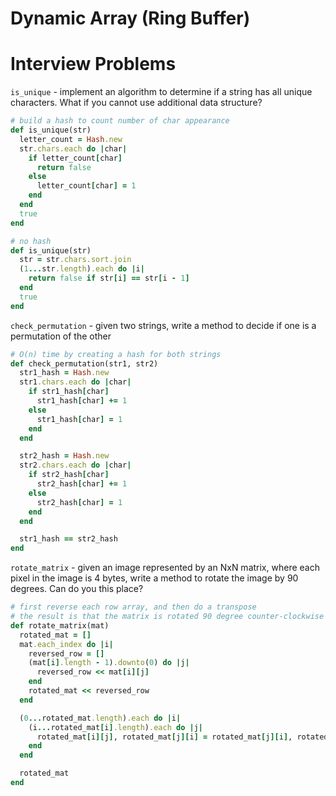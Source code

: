 # Dynamic Array (Ring Buffer)





# Interview Problems

`is_unique` - implement an algorithm to determine if a string has all unique
characters. What if you cannot use additional data structure?
``` ruby
# build a hash to count number of char appearance
def is_unique(str)
  letter_count = Hash.new
  str.chars.each do |char|
    if letter_count[char]
      return false
    else
      letter_count[char] = 1
    end
  end
  true
end

# no hash
def is_unique(str)
  str = str.chars.sort.join
  (1...str.length).each do |i|
    return false if str[i] == str[i - 1]
  end
  true
end
```

`check_permutation` - given two strings, write a method to decide if one is
a permutation of the other
``` ruby
# O(n) time by creating a hash for both strings
def check_permutation(str1, str2)
  str1_hash = Hash.new
  str1.chars.each do |char|
    if str1_hash[char]
      str1_hash[char] += 1
    else
      str1_hash[char] = 1
    end
  end

  str2_hash = Hash.new
  str2.chars.each do |char|
    if str2_hash[char]
      str2_hash[char] += 1
    else
      str2_hash[char] = 1
    end
  end

  str1_hash == str2_hash
end
```

`rotate_matrix` - given an image represented by an NxN matrix, where each pixel
in the image is 4 bytes, write a method to rotate the image by 90 degrees.
Can do you this place?
``` ruby
# first reverse each row array, and then do a transpose
# the result is that the matrix is rotated 90 degree counter-clockwise
def rotate_matrix(mat)
  rotated_mat = []
  mat.each_index do |i|
    reversed_row = []
    (mat[i].length - 1).downto(0) do |j|
      reversed_row << mat[i][j]
    end
    rotated_mat << reversed_row
  end

  (0...rotated_mat.length).each do |i|
    (i...rotated_mat[i].length).each do |j|
      rotated_mat[i][j], rotated_mat[j][i] = rotated_mat[j][i], rotated_mat[i][j]
    end
  end

  rotated_mat
end
```

